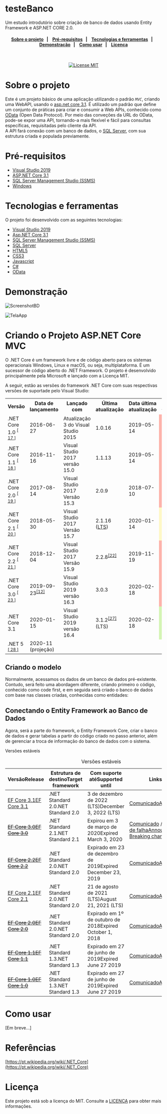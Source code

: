 # testeBanco

Um estudo introdutório sobre criação de banco de dados usando Entity Framework e ASP.NET CORE 2.0.

<h4 align="center"> 
  <a href="#sobre-o-projeto">Sobre o projeto</a>&nbsp;&nbsp;&nbsp;|&nbsp;&nbsp;&nbsp;
  <a href="#Pré-requisitos">Pré-requisitos</a>&nbsp;&nbsp;&nbsp;|&nbsp;&nbsp;&nbsp;
  <a href="#Tecnologias-e-ferramentas">Tecnologias e ferramentas</a>&nbsp;&nbsp;&nbsp;|&nbsp;&nbsp;&nbsp; 
  </br>
  <a href="#Demonstração">Demonstração</a>&nbsp;&nbsp;&nbsp;|&nbsp;&nbsp;&nbsp;
  <a href="#Como-usar">Como usar</a>&nbsp;&nbsp;&nbsp;|&nbsp;&nbsp;&nbsp;
  <a href="#Licença">Licença</a>
</h4>

<br/>

<p align="center">
  <a href="https://opensource.org/licenses/MIT">
    <img src="https://img.shields.io/badge/License-MIT-blue.svg" alt="License MIT">
  </a>
</p>


# Sobre o projeto

Este é um projeto básico de uma aplicação utilizando o padrão *`MVC`*, criando uma WebAPI, usando o [asp.net core 3.1](https://dotnet.microsoft.com/download/dotnet-core/3.1).
É utilizado um padrão que define um conjunto de práticas para criar e consumir a Web APIs, conhecido como [OData](https://docs.microsoft.com/en-us/odata/) (Open Data Protocol). Por meio das conveções da URL do OData, pode-se expor uma API, tornando-a mais flexível e fácil para consultas específicas, requisitadas pelo cliente da API.                                              
A API fará conexão com um banco de dados, o [SQL Server](https://www.microsoft.com/pt-br/sql-server/), com sua estrutura criada e populada previamente.

# Pré-requisitos

- [Visual Studio 2019](https://visualstudio.microsoft.com/pt-br/downloads/)
- [ASP.NET Core 3.1](https://dotnet.microsoft.com/download/dotnet-core/3.1)
- [SQL Server Management Studio (SSMS)](https://docs.microsoft.com/pt-br/sql/ssms/download-sql-server-management-studio-ssms?view=sql-server-ver15) 
- [Windows](https://docs.microsoft.com/pt-br/sql/ssms/download-sql-server-management-studio-ssms?view=sql-server-ver15) 

# Tecnologias e ferramentas

O projeto foi desenvolvido com as seguintes tecnologias:

- [Visual Studio 2019](#vs2019)
- [Asp.NET Core 3.1](#Pré-requisitos)
- [SQL Server Management Studio (SSMS)](#Pré-requisitos)
- [SQL Server](#Pré-requisitos)
- [HTML5](#Pré-requisitos)
- [CSS3](#Pré-requisitos)
- [Javascript](#Pré-requisitos)
- [C#](#Pré-requisitos)
- [OData](#Pré-requisitos)

# Demonstração

![ScreenshotBD](https://github.com/renanegobbi/App/blob/master/github/BD.png)

![TelaApp](https://github.com/renanegobbi/App/blob/master/github/screenshot1.png)


# Criando o Projeto ASP.NET Core MVC

O .NET Core é um framework livre e de código aberto para os sistemas operacionais Windows, Linux e macOS, ou seja, multiplataforma. É um sucessor de código aberto do .NET Framework. O projeto é desenvolvido principalmente pela Microsoft e lançado com a Licença MIT.

A seguir, estão as versões do framework .NET Core com suas respectivas versões de suportade pelo Visual Studio:

<table class="wikitable">
<tbody><tr>
<th>Versão
</th>
<th>Data de lançamento
</th>
<th>Lançado com
</th>
<th>Última atualização
</th>
<th>Data última atualização
</th>
<th>Suporte termina<sup id="cite_ref-16" class="reference"><a href="#cite_note-16"><span>[</span>16<span>]</span></a></sup>
</th></tr>
<tr>
<td><font style="vertical-align: inherit;"><font style="vertical-align: inherit;">.NET Core 1.0 </font></font><sup id="cite_ref-17" class="reference"><a href="#cite_note-17"><span><font style="vertical-align: inherit;"><font style="vertical-align: inherit;">[</font></font></span><font style="vertical-align: inherit;"><font style="vertical-align: inherit;"> 17 </font></font><span><font style="vertical-align: inherit;"><font style="vertical-align: inherit;">]</font></font></span></a></sup></td>
<td>2016-06-27</td>
<td><font style="vertical-align: inherit;"><font style="vertical-align: inherit;">Atualização 3 do Visual Studio 2015</font></font></td>
<td>1.0.16</td>
<td>2019-05-14</td>
<td style="background-color: #FDB3AB;" title="Versão antiga, já não mantida" data-sort-value="27 junho 2019"><span style="display: none;">Versão antiga, já não mantida:</span> 27 junho 2019
</td></tr>
<tr>
<td><font style="vertical-align: inherit;"><font style="vertical-align: inherit;">.NET Core 1.1 </font></font><sup id="cite_ref-18" class="reference"><a href="#cite_note-18"><span><font style="vertical-align: inherit;"><font style="vertical-align: inherit;">[</font></font></span><font style="vertical-align: inherit;"><font style="vertical-align: inherit;"> 18 </font></font><span><font style="vertical-align: inherit;"><font style="vertical-align: inherit;">]</font></font></span></a></sup></td>
<td>2016-11-16</td>
<td><font style="vertical-align: inherit;"><font style="vertical-align: inherit;">Visual Studio 2017 versão 15.0</font></font></td>
<td>1.1.13</td>
<td><font style="vertical-align: inherit;"><font style="vertical-align: inherit;">2019-05-14</font></font></td>
<td style="background-color: #FDB3AB;" title="Versão antiga, já não mantida" data-sort-value="27 junho 2019"><span style="display: none;">Versão antiga, já não mantida:</span><font style="vertical-align: inherit;"><font style="vertical-align: inherit;"> 27 junho 2019
</font></font></td></tr>
<tr>
<td><font style="vertical-align: inherit;"><font style="vertical-align: inherit;">.NET Core 2.0 </font></font><sup id="cite_ref-19" class="reference"><a href="#cite_note-19"><span><font style="vertical-align: inherit;"><font style="vertical-align: inherit;">[</font></font></span><font style="vertical-align: inherit;"><font style="vertical-align: inherit;"> 19 </font></font><span><font style="vertical-align: inherit;"><font style="vertical-align: inherit;">]</font></font></span></a></sup></td>
<td>2017-08-14</td>
<td><font style="vertical-align: inherit;"><font style="vertical-align: inherit;">Visual Studio 2017 Versão 15.3</font></font></td>
<td>2.0.9</td>
<td>2018-07-10</td>
<td style="background-color: #FDB3AB;" title="Versão antiga, já não mantida" data-sort-value="1 outubro 2018"><span style="display: none;">Versão antiga, já não mantida:</span> 1 outubro 2018
</td></tr>
<tr>
<td><font style="vertical-align: inherit;"><font style="vertical-align: inherit;">.NET Core 2.1 </font></font><sup id="cite_ref-20" class="reference"><a href="#cite_note-20"><span><font style="vertical-align: inherit;"><font style="vertical-align: inherit;">[</font></font></span><font style="vertical-align: inherit;"><font style="vertical-align: inherit;"> 20 </font></font><span><font style="vertical-align: inherit;"><font style="vertical-align: inherit;">]</font></font></span></a></sup></td>
<td>2018-05-30</td>
<td><font style="vertical-align: inherit;"><font style="vertical-align: inherit;">Visual Studio 2017 Versão 15.7</font></font></td>
<td>2.1.16 (<a href="/wiki/Suporte_de_longo_prazo" title="Suporte de longo prazo">LTS</a>)</td>
<td>2020-01-14</td>
<td class="templateVersion co" style="background-color: #FEF8C6;" title="Versão mais antiga, ainda mantida" data-sort-value="21 agosto 2021"><span style="display: none;">Versão mais antiga, ainda mantida:</span> 21 agosto 2021
</td></tr>
<tr>
<td><font style="vertical-align: inherit;"><font style="vertical-align: inherit;">.NET Core 2.2 </font></font><sup id="cite_ref-21" class="reference"><a href="#cite_note-21"><span><font style="vertical-align: inherit;"><font style="vertical-align: inherit;">[</font></font></span><font style="vertical-align: inherit;"><font style="vertical-align: inherit;"> 21 </font></font><span><font style="vertical-align: inherit;"><font style="vertical-align: inherit;">]</font></font></span></a></sup></td>
<td>2018-12-04</td>
<td><font style="vertical-align: inherit;"><font style="vertical-align: inherit;">Visual Studio 2017 Versão 15.9</font></font></td>
<td>2.2.8<sup id="cite_ref-Nov2019Update_22-0" class="reference"><a href="#cite_note-Nov2019Update-22"><span>[</span>22<span>]</span></a></sup></td>
<td>2019-11-19</td>
<td style="background-color: #FDB3AB;" title="Versão antiga, já não mantida" data-sort-value="23 dezembro 2019"><span style="display: none;">Versão antiga, já não mantida:</span> 23 dezembro 2019
</td></tr>
<tr>
<td><font style="vertical-align: inherit;"><font style="vertical-align: inherit;">.NET Core 3.0 </font></font><sup id="cite_ref-23" class="reference"><a href="#cite_note-23"><span><font style="vertical-align: inherit;"><font style="vertical-align: inherit;">[</font></font></span><font style="vertical-align: inherit;"><font style="vertical-align: inherit;"> 23 </font></font><span><font style="vertical-align: inherit;"><font style="vertical-align: inherit;">]</font></font></span></a></sup></td>
<td>2019-09-23<sup id="cite_ref-:0_12-1" class="reference"><a href="#cite_note-:0-12"><span>[</span>12<span>]</span></a></sup></td>
<td><font style="vertical-align: inherit;"><font style="vertical-align: inherit;">Visual Studio 2019 versão 16.3</font></font></td>
<td>3.0.3</td>
<td>2020-02-18</td>
<td style="background-color: #FDB3AB;" title="Versão antiga, já não mantida" data-sort-value="3 março 2020"><span style="display: none;">Versão antiga, já não mantida:</span> 3 março 2020
</td></tr>
<tr>
<td><font style="vertical-align: inherit;"><font style="vertical-align: inherit;">.NET Core 3.1</font></font></td>
<td>2020-01-15</td>
<td><font style="vertical-align: inherit;"><font style="vertical-align: inherit;">Visual Studio 2019 versão 16.4</font></font></td>
<td>3.1.2<sup id="cite_ref-27" class="reference"><a href="#cite_note-27"><span>[</span>27<span>]</span></a></sup> (LTS)</td>
<td><font style="vertical-align: inherit;"><font style="vertical-align: inherit;">2020-02-18</font></font></td>
<td class="templateVersion c" style="background-color: #D4F4B4;" title="Versão estável atual" data-sort-value="3 dezembro 2022"><span style="display: none;">Versão estável atual:</span> <b>3 dezembro 2022</b>
</td></tr>
<tr>
<td><font style="vertical-align: inherit;"><font style="vertical-align: inherit;">.NET 5 </font></font><sup id="cite_ref-28" class="reference"><a href="#cite_note-28"><span><font style="vertical-align: inherit;"><font style="vertical-align: inherit;">[</font></font></span><font style="vertical-align: inherit;"><font style="vertical-align: inherit;"> 28 </font></font><span><font style="vertical-align: inherit;"><font style="vertical-align: inherit;">]</font></font></span></a></sup></td>
<td>2020-11 (projeção)</td>
<td></td>
<td></td>
<td></td>
<td>
</td></tr></tbody></table>


## Criando o modelo

Normalmente, acessamos os dados de um banco de dados pré-existente. Contudo, será feito uma abordagem diferente, criando primeiro o código, conhecido como code first, e em seguida será criado o banco de dados com base nas classes criadas, conhecidas como entidades:

## Conectando o Entity Framework ao Banco de Dados

Agora, será a parte do framework, o Entity Framework Core, criar o banco de dados e gerar tabelas a partir do código criado no passo anterior, além de gerenciar a troca de informação do banco de dados com o sistema.


<span data-ttu-id="6437f-104" class="__web-inspector-hide-shortcut__">Versões estáveis</span>

<table class="table"><caption class="visually-hidden">Versões estáveis</caption>
<thead>
<tr>
<th style="text-align: left;"><span data-ttu-id="6437f-105">Versão</span><span class="sxs-lookup"><span data-stu-id="6437f-105">Release</span></span></th>
<th><span data-ttu-id="6437f-106">Estrutura de destino</span><span class="sxs-lookup"><span data-stu-id="6437f-106">Target framework</span></span></th>
<th><span data-ttu-id="6437f-107">Com suporte até</span><span class="sxs-lookup"><span data-stu-id="6437f-107">Supported until</span></span></th>
<th><span data-ttu-id="6437f-108">Links</span><span class="sxs-lookup"><span data-stu-id="6437f-108">Links</span></span></th>
</tr>
</thead>
<tbody>
<tr>
<td style="text-align: left;"><a href="https://www.nuget.org/packages/Microsoft.EntityFrameworkCore" data-linktype="external"><span data-ttu-id="6437f-109">EF Core 3.1</span><span class="sxs-lookup"><span data-stu-id="6437f-109">EF Core 3.1</span></span></a></td>
<td><span data-ttu-id="6437f-110">.NET Standard 2.0</span><span class="sxs-lookup"><span data-stu-id="6437f-110">.NET Standard 2.0</span></span></td>
<td><span data-ttu-id="6437f-111">3 de dezembro de 2022 (LTS)</span><span class="sxs-lookup"><span data-stu-id="6437f-111">December 3, 2022 (LTS)</span></span></td>
<td><a href="https://devblogs.microsoft.com/dotnet/announcing-entity-framework-core-3-1-and-entity-framework-6-4/" data-linktype="external"><span data-ttu-id="6437f-112">Comunicado</span><span class="sxs-lookup"><span data-stu-id="6437f-112">Announcement</span></span></a></td>
</tr>
<tr>
<td style="text-align: left;"><span data-ttu-id="6437f-113"><del><a href="https://www.nuget.org/packages/Microsoft.EntityFrameworkCore/3.0.3" data-linktype="external">EF Core 3.0</a></del></span><span class="sxs-lookup"><span data-stu-id="6437f-113"><del><a href="https://www.nuget.org/packages/Microsoft.EntityFrameworkCore/3.0.3" data-linktype="external">EF Core 3.0</a></del></span></span></td>
<td><span data-ttu-id="6437f-114">.NET Standard 2.1</span><span class="sxs-lookup"><span data-stu-id="6437f-114">.NET Standard 2.1</span></span></td>
<td><span data-ttu-id="6437f-115">Expirou em 3 de março de 2020</span><span class="sxs-lookup"><span data-stu-id="6437f-115">Expired March 3, 2020</span></span></td>
<td><span data-ttu-id="6437f-116"><a href="https://devblogs.microsoft.com/dotnet/announcing-ef-core-3-0-and-ef-6-3-general-availability/" data-linktype="external">Comunicado</a> / <a href="ef-core-3.x/breaking-changes" data-linktype="relative-path">Alterações de falha</a></span><span class="sxs-lookup"><span data-stu-id="6437f-116"><a href="https://devblogs.microsoft.com/dotnet/announcing-ef-core-3-0-and-ef-6-3-general-availability/" data-linktype="external">Announcement</a> / <a href="ef-core-3.x/breaking-changes" data-linktype="relative-path">Breaking changes</a></span></span></td>
</tr>
<tr>
<td style="text-align: left;"><span data-ttu-id="6437f-117"><del><a href="https://www.nuget.org/packages/Microsoft.EntityFrameworkCore/2.2.6" data-linktype="external">EF Core 2.2</a></del></span><span class="sxs-lookup"><span data-stu-id="6437f-117"><del><a href="https://www.nuget.org/packages/Microsoft.EntityFrameworkCore/2.2.6" data-linktype="external">EF Core 2.2</a></del></span></span></td>
<td><span data-ttu-id="6437f-118">.NET Standard 2.0</span><span class="sxs-lookup"><span data-stu-id="6437f-118">.NET Standard 2.0</span></span></td>
<td><span data-ttu-id="6437f-119">Expirado em 23 de dezembro de 2019</span><span class="sxs-lookup"><span data-stu-id="6437f-119">Expired December 23, 2019</span></span></td>
<td><a href="https://devblogs.microsoft.com/dotnet/announcing-entity-framework-core-2-2/" data-linktype="external"><span data-ttu-id="6437f-120">Comunicado</span><span class="sxs-lookup"><span data-stu-id="6437f-120">Announcement</span></span></a></td>
</tr>
<tr>
<td style="text-align: left;"><a href="https://www.nuget.org/packages/Microsoft.EntityFrameworkCore/2.1.14" data-linktype="external"><span data-ttu-id="6437f-121">EF Core 2.1</span><span class="sxs-lookup"><span data-stu-id="6437f-121">EF Core 2.1</span></span></a></td>
<td><span data-ttu-id="6437f-122">.NET Standard 2.0</span><span class="sxs-lookup"><span data-stu-id="6437f-122">.NET Standard 2.0</span></span></td>
<td><span data-ttu-id="6437f-123">21 de agosto de 2021 (LTS)</span><span class="sxs-lookup"><span data-stu-id="6437f-123">August 21, 2021 (LTS)</span></span></td>
<td><a href="https://devblogs.microsoft.com/dotnet/announcing-entity-framework-core-2-1/" data-linktype="external"><span data-ttu-id="6437f-124">Comunicado</span><span class="sxs-lookup"><span data-stu-id="6437f-124">Announcement</span></span></a></td>
</tr>
<tr>
<td style="text-align: left;"><span data-ttu-id="6437f-125"><del><a href="https://www.nuget.org/packages/Microsoft.EntityFrameworkCore/2.0.3" data-linktype="external">EF Core 2.0</a></del></span><span class="sxs-lookup"><span data-stu-id="6437f-125"><del><a href="https://www.nuget.org/packages/Microsoft.EntityFrameworkCore/2.0.3" data-linktype="external">EF Core 2.0</a></del></span></span></td>
<td><span data-ttu-id="6437f-126">.NET Standard 2.0</span><span class="sxs-lookup"><span data-stu-id="6437f-126">.NET Standard 2.0</span></span></td>
<td><span data-ttu-id="6437f-127">Expirado em 1º de outubro de 2018</span><span class="sxs-lookup"><span data-stu-id="6437f-127">Expired October 1, 2018</span></span></td>
<td><a href="https://devblogs.microsoft.com/dotnet/announcing-entity-framework-core-2-0/" data-linktype="external"><span data-ttu-id="6437f-128">Comunicado</span><span class="sxs-lookup"><span data-stu-id="6437f-128">Announcement</span></span></a></td>
</tr>
<tr>
<td style="text-align: left;"><span data-ttu-id="6437f-129"><del><a href="https://www.nuget.org/packages/Microsoft.EntityFrameworkCore/1.1.6" data-linktype="external">EF Core 1.1</a></del></span><span class="sxs-lookup"><span data-stu-id="6437f-129"><del><a href="https://www.nuget.org/packages/Microsoft.EntityFrameworkCore/1.1.6" data-linktype="external">EF Core 1.1</a></del></span></span></td>
<td><span data-ttu-id="6437f-130">.NET Standard 1.3</span><span class="sxs-lookup"><span data-stu-id="6437f-130">.NET Standard 1.3</span></span></td>
<td><span data-ttu-id="6437f-131">Expirado em 27 de junho de 2019</span><span class="sxs-lookup"><span data-stu-id="6437f-131">Expired June 27 2019</span></span></td>
<td><a href="https://devblogs.microsoft.com/dotnet/announcing-entity-framework-core-1-1/" data-linktype="external"><span data-ttu-id="6437f-132">Comunicado</span><span class="sxs-lookup"><span data-stu-id="6437f-132">Announcement</span></span></a></td>
</tr>
<tr>
<td style="text-align: left;"><span data-ttu-id="6437f-133"><del><a href="https://www.nuget.org/packages/Microsoft.EntityFrameworkCore/1.0.6" data-linktype="external">EF Core 1.0</a></del></span><span class="sxs-lookup"><span data-stu-id="6437f-133"><del><a href="https://www.nuget.org/packages/Microsoft.EntityFrameworkCore/1.0.6" data-linktype="external">EF Core 1.0</a></del></span></span></td>
<td><span data-ttu-id="6437f-134">.NET Standard 1.3</span><span class="sxs-lookup"><span data-stu-id="6437f-134">.NET Standard 1.3</span></span></td>
<td><span data-ttu-id="6437f-135">Expirado em 27 de junho de 2019</span><span class="sxs-lookup"><span data-stu-id="6437f-135">Expired June 27 2019</span></span></td>
<td><a href="https://devblogs.microsoft.com/dotnet/entity-framework-core-1-0-0-available/" data-linktype="external"><span data-ttu-id="6437f-136">Comunicado</span><span class="sxs-lookup"><span data-stu-id="6437f-136">Announcement</span></span></a></td>
</tr>
</tbody>
</table>




# Como usar

[Em breve...]

# Referências

[https://pt.wikipedia.org/wiki/.NET_Core](https://pt.wikipedia.org/wiki/.NET_Core)

# Licença
Este projeto está sob a licença do MIT. Consulte a [LICENÇA](https://github.com/TesteReteste/lim/blob/master/LICENSE) para obter mais informações.
